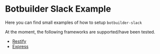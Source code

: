 # Botbuilder Slack Example

Here you can find small examples of how to setup `botbuilder-slack`

At the moment, the following frameworks are supported/have been tested.

- [Restify](src/restify.ts)
- [Express](src/express.ts)
